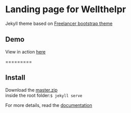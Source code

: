 Landing page for Wellthelpr
=========================

Jekyll theme based on [Freelancer bootstrap theme ](http://startbootstrap.com/templates/freelancer/)

## Demo
View in action [here](https://wellthelpr.github.io)

=========

## Install
Download the [master.zip](https://github.com/wellthelpr/wellthelpr.github.io/archive/master.zip)  
inside the root folder:`$ jekyll serve`
  
For more details, read the [documentation](http://jekyllrb.com/)
